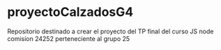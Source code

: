 # proyectoCalzadosG4
Repositorio destinado a crear el proyecto del TP final del curso JS node comision 24252 perteneciente al grupo 25
